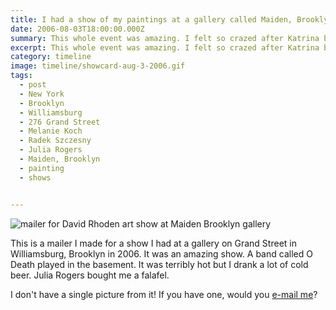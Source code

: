 ```yaml
---
title: I had a show of my paintings at a gallery called Maiden, Brooklyn.
date: 2006-08-03T18:00:00.000Z
summary: This whole event was amazing. I felt so crazed after Katrina but this show made me happy to be in New York.
excerpt: This whole event was amazing. I felt so crazed after Katrina but this show made me happy to be in New York.
category: timeline
image: timeline/showcard-aug-3-2006.gif
tags:
  - post 
  - New York
  - Brooklyn
  - Williamsburg
  - 276 Grand Street
  - Melanie Koch
  - Radek Szczesny
  - Julia Rogers
  - Maiden, Brooklyn
  - painting
  - shows


---
```


![mailer for David Rhoden art show at Maiden Brooklyn gallery](/static/img/timeline/showcard-aug-3-2006.gif "mailer for David Rhoden art show at Maiden Brooklyn gallery")

This is a mailer I made for a show I had at a gallery on Grand Street in Williamsburg, Brooklyn in 2006. It was an amazing show. A band called O Death played in the basement. It was terribly hot but I drank a lot of cold beer. Julia Rogers bought me a falafel.

I don't have a single picture from it! If you have one, would you <a href="mailto:david@davidrhoden.com&subject=Dave, I have pictures from your Maiden Brooklyn show">e-mail me</a>?